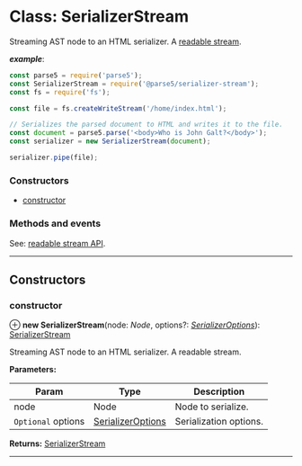 # Class: SerializerStream

Streaming AST node to an HTML serializer. A [readable stream](https://nodejs.org/api/stream.html#stream_class_stream_readable).

*__example__*:

```js
const parse5 = require('parse5');
const SerializerStream = require('@parse5/serializer-stream');
const fs = require('fs');

const file = fs.createWriteStream('/home/index.html');

// Serializes the parsed document to HTML and writes it to the file.
const document = parse5.parse('<body>Who is John Galt?</body>');
const serializer = new SerializerStream(document);

serializer.pipe(file);
```

### Constructors

* [constructor](#constructor)

### Methods and events

See: [readable stream API](https://nodejs.org/api/stream.html#stream_class_stream_readable).

---

## Constructors

<a id="constructor"></a>

###  constructor

⊕ **new SerializerStream**(node: *Node*, options?: *[SerializerOptions](../../parse5/docs/options/serializer-options.md)*): [SerializerStream]()

Streaming AST node to an HTML serializer. A readable stream.

**Parameters:**

| Param | Type | Description |
| ------ | ------ | ------ |
| node | Node |  Node to serialize. |
| `Optional` options | [SerializerOptions](../../parse5/docs/options/serializer-options.md) |  Serialization options. |

**Returns:** [SerializerStream]()

___
